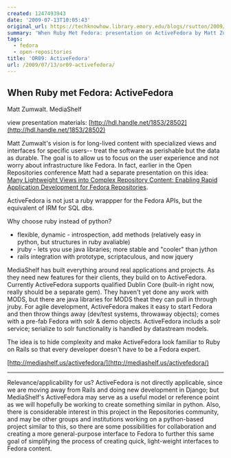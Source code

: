 ```yaml
---
created: 1247493943
date: '2009-07-13T10:05:43'
original_url: https://techknowhow.library.emory.edu/blogs/rsutton/2009/07/13/or09-activefedora
summary: 'When Ruby Met Fedora: presentation on ActiveFedora by Matt Zumwalt of MediaShelf'
tags:
  - fedora
  - open-repositories
title: 'OR09: ActiveFedora'
url: /2009/07/13/or09-activefedora/
---
```


## When Ruby met Fedora: ActiveFedora

Matt Zumwalt. MediaShelf

view presentation materials: [http://hdl.handle.net/1853/28502](http://hdl.handle.net/1853/28502)

Matt Zumwalt's vision is for long-lived content with specialized views and interfaces for specific users-- treat the software as perishable but the data as durable. The goal is to allow us to focus on the user experience and not worry about infrastructure like Fedora. In fact, earlier in the Open Repositories conference Matt had a separate presentation on this idea: [Many Lightweight Views into Complex Repository Content: Enabling Rapid Application Development for Fedora Repositories](http://hdl.handle.net/1853/28418).</p>

ActiveFedora is not just a ruby wrappper for the Fedora APIs, but the equivalent of IRM for SQL dbs.

Why choose ruby instead of python?

* flexible, dynamic - introspection, add methods (relatively easy in python, but structures in ruby avaliable)
* jruby - lets you use java libraries; more stable and "cooler" than jython
* rails integration with prototype, scriptaculous, and now jquery

MediaShelf has built everything around real applications and projects. As they need new features for their clients, they build on to ActiveFedora. Currently ActiveFedora supports qualified Dublin Core (built-in right now, really should be a separate gem). They haven't yet done any work with MODS, but there are java libraries for MODS theat they can pull in through jruby. For agile development, ActiveFedora makes it easy to start Fedora and then throw things away (dev/test systems, throwaway objects); comes with a pre-fab Fedora with solr &amp; demo objects. ActiveFedora includs a solr service; serialize to solr functionality is handled by datastream models.

The idea is to hide complexity and make ActiveFedora look familiar to Ruby on Rails so that every developer doesn't have to be a Fedora expert.

[http://mediashelf.us/activefedora/](http://mediashelf.us/activefedora/)

* * *

Relevance/applicability for us? ActiveFedora is not directly applicable, since we are moving away from Rails and doing new development in Django; but MediaShelf's ActiveFedora may serve as a useful model or reference point as we will hopefully be working to create something similar in python. Also, there is considerable interest in this project in the Repositories community, and may be other groups and institutions working on a python-based project similar to this, so there are some possibilities for collaboration and creating a more general-purpose interface to Fedora to further this same goal of simplifying the process of creating quick, light-weight interfaces to Fedora content.